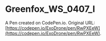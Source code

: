 # Greenfox_WS_0407_I

A Pen created on CodePen.io. Original URL: [https://codepen.io/ExoDrone/pen/RwPXEeW](https://codepen.io/ExoDrone/pen/RwPXEeW).


